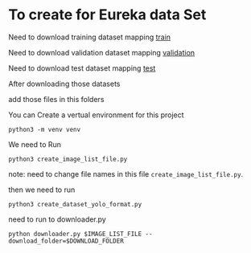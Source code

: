 # To create for Eureka data Set
Need to download training dataset mapping [train](https://storage.googleapis.com/openimages/v6/oidv6-train-annotations-bbox.csv)

Need to download validation dataset mapping [validation](https://storage.googleapis.com/openimages/v5/validation-annotations-bbox.csv)

Need to download test dataset mapping [test](https://storage.googleapis.com/openimages/v5/test-annotations-bbox.csv)

After downloading those datasets

add those files in this folders

You can Create a vertual environment for this project

```
python3 -m venv venv
```

We need to Run 

```
python3 create_image_list_file.py
```

note: need to change file names in this file  `create_image_list_file.py`.


then we need to run

```
python3 create_dataset_yolo_format.py
```

need to run to downloader.py

```
python downloader.py $IMAGE_LIST_FILE --download_folder=$DOWNLOAD_FOLDER
```